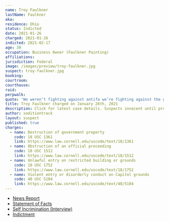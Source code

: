 ```yaml
---
name: Troy Faulkner
lastName: Faulkner
aka:
residence: Ohio
status: Indicted
date: 2021-01-26
charged: 2021-01-26
indicted: 2021-02-17
age: 39
occupation: Business Owner (Faulkner Painting)
affiliations:
jurisdiction: Federal
image: /images/preview/troy-faulkner.jpg
suspect: troy-faulkner.jpg
booking:
courtroom:
courthouse:
raid:
perpwalk:
quote: 'We weren’t fighting against antifa we’re fighting against the government'
title: Troy Faulkner charged on January 26th, 2021
description: Click for latest case details. Suspects innocent until proven guilty.
author: seditiontrack
layout: suspect
published: true
charges:
  - name: Destruction of government property
    code: 18 USC 1361
    link: https://www.law.cornell.edu/uscode/text/18/1361
  - name: Obstruction of an official proceeding
    code: 18 USC 1512
    link: https://www.law.cornell.edu/uscode/text/18/1512
  - name: Unlawful entry on restricted building or grounds
    code: 18 USC 1752
    link: https://www.law.cornell.edu/uscode/text/18/1752
  - name: Violent entry or disorderly conduct on Capitol grounds
    code: 40 USC 5104
    link: https://www.law.cornell.edu/uscode/text/40/5104
---
```


- [News Report](https://lawandcrime.com/u-s-capitol-siege/genius-wore-jacket-with-his-companys-name-and-phone-number-on-it-while-storming-the-capitol/)
- [Statement of Facts](https://extremism.gwu.edu/sites/g/files/zaxdzs2191/f/Troy%20Elbert%20Faulkner%20Statement%20of%20Facts.pdf)
- [Self Incrimination (Interview)](https://patch.com/ohio/columbus/s/hdvoa/ohio-man-joins-raid-u-s-capitol-i-shouldn-t-have-kicked-window)
- [Indictment](https://extremism.gwu.edu/sites/g/files/zaxdzs2191/f/Troy%20Elbert%20Faulkner%20Indictment.pdf)
